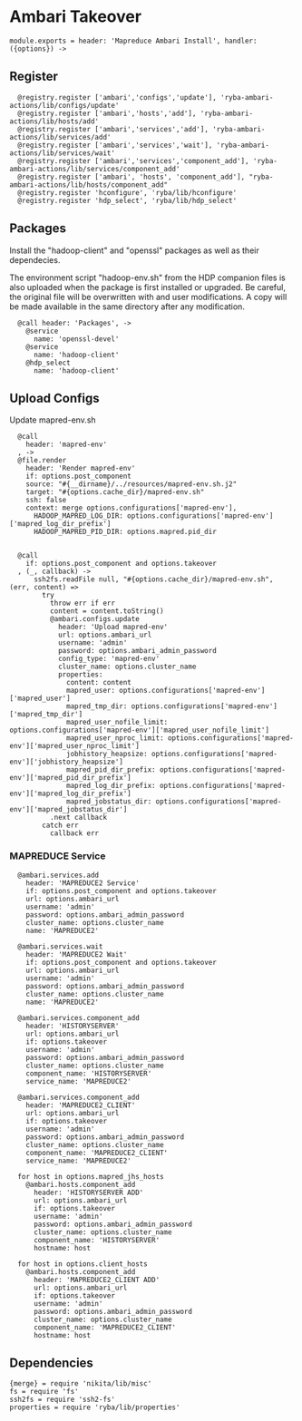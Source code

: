 
# Ambari Takeover

    module.exports = header: 'Mapreduce Ambari Install', handler: ({options}) ->
      
## Register

      @registry.register ['ambari','configs','update'], 'ryba-ambari-actions/lib/configs/update'
      @registry.register ['ambari','hosts','add'], 'ryba-ambari-actions/lib/hosts/add'
      @registry.register ['ambari','services','add'], 'ryba-ambari-actions/lib/services/add'
      @registry.register ['ambari','services','wait'], 'ryba-ambari-actions/lib/services/wait'
      @registry.register ['ambari','services','component_add'], 'ryba-ambari-actions/lib/services/component_add'
      @registry.register ['ambari', 'hosts', 'component_add'], "ryba-ambari-actions/lib/hosts/component_add"
      @registry.register 'hconfigure', 'ryba/lib/hconfigure'
      @registry.register 'hdp_select', 'ryba/lib/hdp_select'

## Packages

Install the "hadoop-client" and "openssl" packages as well as their
dependecies.

The environment script "hadoop-env.sh" from the HDP companion files is also
uploaded when the package is first installed or upgraded. Be careful, the
original file will be overwritten with and user modifications. A copy will be
made available in the same directory after any modification.

      @call header: 'Packages', ->
        @service
          name: 'openssl-devel'
        @service
          name: 'hadoop-client'
        @hdp_select
          name: 'hadoop-client'

## Upload Configs
Update mapred-env.sh


      @call
        header: 'mapred-env'
      , ->
      @file.render
        header: 'Render mapred-env'
        if: options.post_component
        source: "#{__dirname}/../resources/mapred-env.sh.j2"
        target: "#{options.cache_dir}/mapred-env.sh"
        ssh: false
        context: merge options.configurations['mapred-env'],
          HADOOP_MAPRED_LOG_DIR: options.configurations['mapred-env']['mapred_log_dir_prefix']
          HADOOP_MAPRED_PID_DIR: options.mapred.pid_dir


      @call
        if: options.post_component and options.takeover
      , (_, callback) ->
          ssh2fs.readFile null, "#{options.cache_dir}/mapred-env.sh", (err, content) =>
            try
              throw err if err
              content = content.toString()
              @ambari.configs.update
                header: 'Upload mapred-env'
                url: options.ambari_url
                username: 'admin'
                password: options.ambari_admin_password
                config_type: 'mapred-env'
                cluster_name: options.cluster_name
                properties: 
                  content: content
                  mapred_user: options.configurations['mapred-env']['mapred_user']
                  mapred_tmp_dir: options.configurations['mapred-env']['mapred_tmp_dir']
                  mapred_user_nofile_limit: options.configurations['mapred-env']['mapred_user_nofile_limit']
                  mapred_user_nproc_limit: options.configurations['mapred-env']['mapred_user_nproc_limit']
                  jobhistory_heapsize: options.configurations['mapred-env']['jobhistory_heapsize']
                  mapred_pid_dir_prefix: options.configurations['mapred-env']['mapred_pid_dir_prefix']
                  mapred_log_dir_prefix: options.configurations['mapred-env']['mapred_log_dir_prefix']
                  mapred_jobstatus_dir: options.configurations['mapred-env']['mapred_jobstatus_dir']
              .next callback
            catch err
              callback err

### MAPREDUCE Service
      
      @ambari.services.add
        header: 'MAPREDUCE2 Service'
        if: options.post_component and options.takeover
        url: options.ambari_url
        username: 'admin'
        password: options.ambari_admin_password
        cluster_name: options.cluster_name
        name: 'MAPREDUCE2'

      @ambari.services.wait
        header: 'MAPREDUCE2 Wait'
        if: options.post_component and options.takeover
        url: options.ambari_url
        username: 'admin'
        password: options.ambari_admin_password
        cluster_name: options.cluster_name
        name: 'MAPREDUCE2'
        
      @ambari.services.component_add
        header: 'HISTORYSERVER'
        url: options.ambari_url
        if: options.takeover
        username: 'admin'
        password: options.ambari_admin_password
        cluster_name: options.cluster_name
        component_name: 'HISTORYSERVER'
        service_name: 'MAPREDUCE2'
        
      @ambari.services.component_add
        header: 'MAPREDUCE2_CLIENT'
        url: options.ambari_url
        if: options.takeover
        username: 'admin'
        password: options.ambari_admin_password
        cluster_name: options.cluster_name
        component_name: 'MAPREDUCE2_CLIENT'
        service_name: 'MAPREDUCE2'

      for host in options.mapred_jhs_hosts
        @ambari.hosts.component_add
          header: 'HISTORYSERVER ADD'
          url: options.ambari_url
          if: options.takeover
          username: 'admin'
          password: options.ambari_admin_password
          cluster_name: options.cluster_name
          component_name: 'HISTORYSERVER'
          hostname: host

      for host in options.client_hosts
        @ambari.hosts.component_add
          header: 'MAPREDUCE2_CLIENT ADD'
          url: options.ambari_url
          if: options.takeover
          username: 'admin'
          password: options.ambari_admin_password
          cluster_name: options.cluster_name
          component_name: 'MAPREDUCE2_CLIENT'
          hostname: host

## Dependencies

    {merge} = require 'nikita/lib/misc'
    fs = require 'fs'
    ssh2fs = require 'ssh2-fs'
    properties = require 'ryba/lib/properties'
